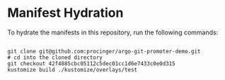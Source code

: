 
# Manifest Hydration

To hydrate the manifests in this repository, run the following commands:

```shell

git clone git@github.com:procinger/argo-git-promoter-demo.git
# cd into the cloned directory
git checkout 42f4885cbc05112c5dec01cc1d6e7433c0e0d315
kustomize build ./kustomize/overlays/test
```